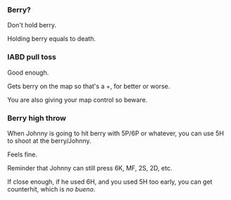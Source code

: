 ### Berry?

Don't hold berry.

Holding berry equals to death.

### IABD pull toss

Good enough.

Gets berry on the map so that's a +, for better or worse.

You are also giving your map control so beware.

### Berry high throw

When Johnny is going to hit berry with 5P/6P or whatever, you can use 5H to shoot at the berry/Johnny.

Feels fine.

Reminder that Johnny can still press 6K, MF, 2S, 2D, etc.

If close enough, if he used 6H, and you used 5H too early, you can get counterhit, which is *no bueno*.
